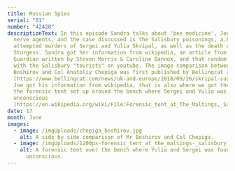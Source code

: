 ```yaml
---
title: Russian Spies
serial: "01"
number: "42428"
descriptionText: In this episode Sandra talks about 'bee medicine', Joe explains
  nerve agents, and the case discussed is the Salisbury poisonings, a.k.a the
  attempted murders of Sergei and Yulia Skripal, as well as the death of Dawn
  Sturgess. Sandra got her information from wikipedia, an article from The
  Guardian written by Steven Morris & Caroline Bannok, and that random interview
  with the Salisbury "tourists" on youtube. The image comparison between Mr
  Boshirov and Col Anatoliy Chepiga was first published by Bellingcat at
  (https://www.bellingcat.com/news/uk-and-europe/2018/09/26/skripal-suspect-boshirov-identified-gru-colonel-anatoliy-chepiga/).
  Joe got his information from wikipedia, that is also where we got the image of
  the forensic tent set up around the bench where Sergei and Yulia was found
  unconscious
  (https://en.wikipedia.org/wiki/File:Forensic_tent_at_The_Maltings,_Salisbury_(cropped).jpg).
date: 17
month: June
images:
  - image: /imgUploads/chepiga_boshirov.jpg
    alt: A side by side comparison of Mr Boshirov and Col Chepiga.
  - image: /imgUploads/1200px-forensic_tent_at_the_maltings-_salisbury_-cropped-.jpg
    alt: A forensic tent over the bench where Yulia and Sergei was found
      unconscious.
---
```

